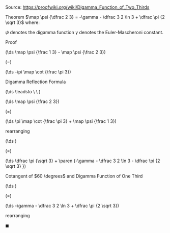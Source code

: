 # 

Source: https://proofwiki.org/wiki/Digamma_Function_of_Two_Thirds

Theorem
$\map \psi {\dfrac 2 3} = -\gamma - \dfrac 3 2 \ln 3 + \dfrac \pi {2 \sqrt 3}$
where:

$\psi$ denotes the digamma function
$\gamma$ denotes the Euler-Mascheroni constant.


Proof













\(\ds \map \psi {\frac 1 3} - \map \psi {\frac 2 3}\)

\(=\)







\(\ds -\pi \map \cot {\frac \pi 3}\)





Digamma Reflection Formula








\(\ds \leadsto \ \ \)





\(\ds \map \psi {\frac 2 3}\)

\(=\)







\(\ds \pi \map \cot {\frac \pi 3} + \map \psi {\frac 1 3}\)





rearranging














\(\ds \)

\(=\)







\(\ds \dfrac \pi {\sqrt 3} + \paren {-\gamma - \dfrac 3 2 \ln 3 - \dfrac \pi {2 \sqrt 3} }\)





Cotangent of $60 \degrees$ and Digamma Function of One Third














\(\ds \)

\(=\)







\(\ds -\gamma - \dfrac 3 2 \ln 3 + \dfrac \pi {2 \sqrt 3}\)





rearranging



$\blacksquare$





